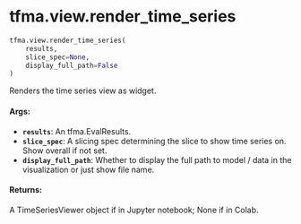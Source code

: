 <div itemscope itemtype="http://developers.google.com/ReferenceObject">
<meta itemprop="name" content="tfma.view.render_time_series" />
<meta itemprop="path" content="Stable" />
</div>

# tfma.view.render_time_series

``` python
tfma.view.render_time_series(
    results,
    slice_spec=None,
    display_full_path=False
)
```

Renders the time series view as widget.

#### Args:

* <b>`results`</b>: An tfma.EvalResults.
* <b>`slice_spec`</b>: A slicing spec determining the slice to show time series on.
    Show overall if not set.
* <b>`display_full_path`</b>: Whether to display the full path to model / data in the
    visualization or just show file name.


#### Returns:

A TimeSeriesViewer object if in Jupyter notebook; None if in Colab.